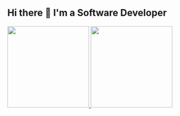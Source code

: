 ## Hi there 👋 I'm a Software Developer

<div>
  <a href="https://github.com/JulioNCavalcanti">
  <img loading="lazy" height="185em" src="https://readme-stats-iota-two.vercel.app/api/top-langs/?username=JulioNCavalcanti&layout=compact&langs_count=7&theme=transparent"/>
  <img loading="lazy" height="185em" src="https://readme-stats-iota-two.vercel.app/api?username=JulioNCavalcanti&show_icons=true&theme=transparent&include_all_commits=true&count_private=true"/>
</div>
